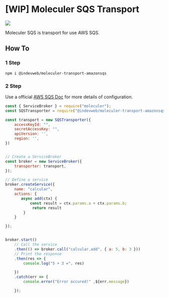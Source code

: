 # [WIP] Moleculer SQS Transport

![](https://docs.aws.amazon.com/pt_br/sdk-for-javascript/v2/developer-guide/images/code-samples-sqs.png)

Moleculer SQS is transport for use AWS SQS.

## How To

### 1 Step

```
npm i @indevweb/moleculer-transport-amazonsqs
```

### 2 Step

Use a official
[AWS SQS Doc](https://docs.aws.amazon.com/pt_br/sdk-for-javascript/v2/developer-guide/configuring-the-jssdk.html) for more details of configuration.

```js
const { ServiceBroker } = require("moleculer");
const SQSTransporter = require("@indevweb/moleculer-transport-amazonsqs");

const transport = new SQSTransporter({
    accessKeyId: "",
    secretAccessKey: "",
    apiVersion: '',
    region: '',
})


// Create a ServiceBroker
const broker = new ServiceBroker({
    transporter: transport,
});

// Define a service
broker.createService({
    name: "calcular",
    actions: {
       async add(ctx) {
           const result = ctx.params.a + ctx.params.b;
            return result
        }
    }

});


broker.start()
    // Call the service
    .then(() => broker.call("calcular.add", { a: 5, b: 3 }))
    // Print the response
    .then(res => {
        console.log("5 + 3 =", res)

    })
    .catch(err => {
        console.error("Error occured!" ,${err.message})

    });
```
